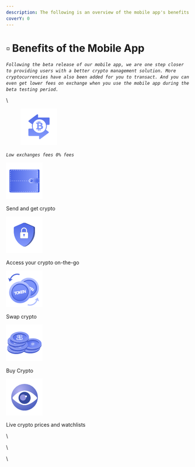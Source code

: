 ```yaml
---
description: The following is an overview of the mobile app's benefits.
coverY: 0
---
```


# ▫ Benefits of the Mobile App

_`Following the beta release of our mobile app, we are one step closer to providing users with a better crypto management solution. More cryptocurrencies have also been added for you to transact. And you can even get lower fees on exchange when you use the mobile app during the beta testing period.`_

\


<figure><img src="../.gitbook/assets/image (12).png" alt=""><figcaption></figcaption></figure>

_`Low exchanges fees 0% fees`_&#x20;

![](<../.gitbook/assets/image (20).png>)

Send and get crypto

![](<../.gitbook/assets/image (13).png>)

Access your crypto on-the-go

![](<../.gitbook/assets/image (3).png>)

Swap crypto

![](<../.gitbook/assets/image (1).png>)

Buy Crypto

![](<../.gitbook/assets/image (17).png>)

Live crypto prices and watchlists

\


\


\


